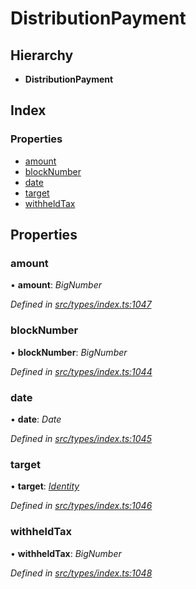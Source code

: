 # DistributionPayment

## Hierarchy

* **DistributionPayment**

## Index

### Properties

* [amount](distributionpayment.md#amount)
* [blockNumber](distributionpayment.md#blocknumber)
* [date](distributionpayment.md#date)
* [target](distributionpayment.md#target)
* [withheldTax](distributionpayment.md#withheldtax)

## Properties

### amount

• **amount**: _BigNumber_

_Defined in_ [_src/types/index.ts:1047_](https://github.com/PolymathNetwork/polymesh-sdk/blob/56921667/src/types/index.ts#L1047)

### blockNumber

• **blockNumber**: _BigNumber_

_Defined in_ [_src/types/index.ts:1044_](https://github.com/PolymathNetwork/polymesh-sdk/blob/56921667/src/types/index.ts#L1044)

### date

• **date**: _Date_

_Defined in_ [_src/types/index.ts:1045_](https://github.com/PolymathNetwork/polymesh-sdk/blob/56921667/src/types/index.ts#L1045)

### target

• **target**: [_Identity_](../classes/identity.md)

_Defined in_ [_src/types/index.ts:1046_](https://github.com/PolymathNetwork/polymesh-sdk/blob/56921667/src/types/index.ts#L1046)

### withheldTax

• **withheldTax**: _BigNumber_

_Defined in_ [_src/types/index.ts:1048_](https://github.com/PolymathNetwork/polymesh-sdk/blob/56921667/src/types/index.ts#L1048)

